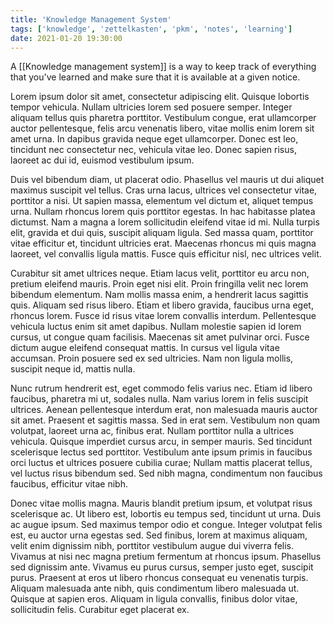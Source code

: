 ```yaml
---
title: 'Knowledge Management System'
tags: ['knowledge', 'zettelkasten', 'pkm', 'notes', 'learning']
date: 2021-01-20 19:30:00
---
```


A [[Knowledge management system]] is a way to keep track of everything that you've learned and make sure that it is available at a given notice.


Lorem ipsum dolor sit amet, consectetur adipiscing elit. Quisque lobortis tempor vehicula. Nullam ultricies lorem sed posuere semper. Integer aliquam tellus quis pharetra porttitor. Vestibulum congue, erat ullamcorper auctor pellentesque, felis arcu venenatis libero, vitae mollis enim lorem sit amet urna. In dapibus gravida neque eget ullamcorper. Donec est leo, tincidunt nec consectetur nec, vehicula vitae leo. Donec sapien risus, laoreet ac dui id, euismod vestibulum ipsum.


Duis vel bibendum diam, ut placerat odio. Phasellus vel mauris ut dui aliquet maximus suscipit vel tellus. Cras urna lacus, ultrices vel consectetur vitae, porttitor a nisi. Ut sapien massa, elementum vel dictum et, aliquet tempus urna. Nullam rhoncus lorem quis porttitor egestas. In hac habitasse platea dictumst. Nam a magna a lorem sollicitudin eleifend vitae id mi. Nulla turpis elit, gravida et dui quis, suscipit aliquam ligula. Sed massa quam, porttitor vitae efficitur et, tincidunt ultricies erat. Maecenas rhoncus mi quis magna laoreet, vel convallis ligula mattis. Fusce quis efficitur nisl, nec ultrices velit.

Curabitur sit amet ultrices neque. Etiam lacus velit, porttitor eu arcu non, pretium eleifend mauris. Proin eget nisi elit. Proin fringilla velit nec lorem bibendum elementum. Nam mollis massa enim, a hendrerit lacus sagittis quis. Aliquam sed risus libero. Etiam et libero gravida, faucibus urna eget, rhoncus lorem. Fusce id risus vitae lorem convallis interdum. Pellentesque vehicula luctus enim sit amet dapibus. Nullam molestie sapien id lorem cursus, ut congue quam facilisis. Maecenas sit amet pulvinar orci. Fusce dictum augue eleifend consequat mattis. In cursus vel ligula vitae accumsan. Proin posuere sed ex sed ultricies. Nam non ligula mollis, suscipit neque id, mattis nulla.

Nunc rutrum hendrerit est, eget commodo felis varius nec. Etiam id libero faucibus, pharetra mi ut, sodales nulla. Nam varius lorem in felis suscipit ultrices. Aenean pellentesque interdum erat, non malesuada mauris auctor sit amet. Praesent et sagittis massa. Sed in erat sem. Vestibulum non quam volutpat, laoreet urna ac, finibus erat. Nullam porttitor nulla a ultrices vehicula. Quisque imperdiet cursus arcu, in semper mauris. Sed tincidunt scelerisque lectus sed porttitor. Vestibulum ante ipsum primis in faucibus orci luctus et ultrices posuere cubilia curae; Nullam mattis placerat tellus, vel luctus risus bibendum sed. Sed nibh magna, condimentum non faucibus faucibus, efficitur vitae nibh.

Donec vitae mollis magna. Mauris blandit pretium ipsum, et volutpat risus scelerisque ac. Ut libero est, lobortis eu tempus sed, tincidunt ut urna. Duis ac augue ipsum. Sed maximus tempor odio et congue. Integer volutpat felis est, eu auctor urna egestas sed. Sed finibus, lorem at maximus aliquam, velit enim dignissim nibh, porttitor vestibulum augue dui viverra felis. Vivamus at nisi nec magna pretium fermentum at rhoncus ipsum. Phasellus sed dignissim ante. Vivamus eu purus cursus, semper justo eget, suscipit purus. Praesent at eros ut libero rhoncus consequat eu venenatis turpis. Aliquam malesuada ante nibh, quis condimentum libero malesuada ut. Quisque at sapien eros. Aliquam in ligula convallis, finibus dolor vitae, sollicitudin felis. Curabitur eget placerat ex.